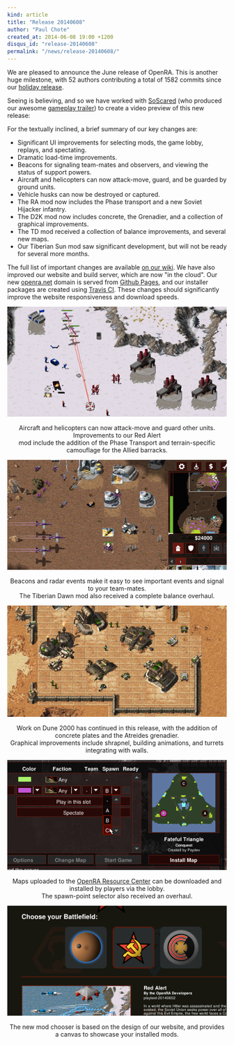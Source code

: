 ```yaml
---
kind: article
title: "Release 20140608"
author: "Paul Chote"
created_at: 2014-06-08 19:00 +1200
disqus_id: "release-20140608"
permalink: "/news/release-20140608/"
---
```


We are pleased to announce the June release of OpenRA. This is another huge milestone, with 52 authors contributing a total of 1582 commits since our [holiday release](/news/release-20131223/).

Seeing is believing, and so we have worked with [SoScared](https://www.youtube.com/user/SoScared101) (who produced our awesome [gameplay trailer](https://www.youtube.com/watch?v=ueosN-JFqG0)) to create a video preview of this new release:

<lite-youtube videoid="NzU5HtFvEEM"></lite-youtube>

For the textually inclined, a brief summary of our key changes are:

- Significant UI improvements for selecting mods, the game lobby, replays, and spectating.
- Dramatic load-time improvements.
- Beacons for signaling team-mates and observers, and viewing the status of support powers.
- Aircraft and helicopters can now attack-move, guard, and be guarded by ground units.
- Vehicle husks can now be destroyed or captured.
- The RA mod now includes the Phase transport and a new Soviet Hijacker infantry.
- The D2K mod now includes concrete, the Grenadier, and a collection of graphical improvements.
- The TD mod received a collection of balance improvements, and several new maps.
- Our Tiberian Sun mod saw significant development, but will not be ready for several more months.

The full list of important changes are available [on our wiki](https://github.com/OpenRA/OpenRA/wiki/Changelog).
We have also improved our website and build server, which are now "in the cloud".
Our new [openra.net](http://openra.net) domain is served from [Github Pages](https://pages.github.com/), and our installer packages are created using [Travis CI](https://travis-ci.org/OpenRA/OpenRA/).
These changes should significantly improve the website responsiveness and download speeds.

<div style="text-align:center" markdown="1" style="font-size:90%; text-align: center">

![Red Alert](/images/news/20140608-ra.png)

Aircraft and helicopters can now attack-move and guard other units. Improvements to our Red Alert<br />mod include the
addition of the Phase Transport and terrain-specific camouflage for the Allied barracks.


![Map Beacons](/images/news/20140608-beacons.png)

Beacons and radar events make it easy to see important events and signal to your team-mates.<br />
The Tiberian Dawn mod also received a complete balance overhaul.


![Dune 2000](/images/news/20140608-d2k.png)

Work on Dune 2000 has continued in this release, with the addition of concrete plates and the Atreides grenadier.<br />Graphical improvements include shrapnel, building animations, and turrets integrating with walls.

![OpenRA Resources](/images/news/20140608-mapdownloadspawns.png)

Maps uploaded to the [OpenRA Resource Center](http://resource.openra.net/) can be downloaded and installed by players via the lobby.<br />The spawn-point selector also received an overhaul.


![OpenRA Resources](/images/news/20140608-modchooser.png)

The new mod chooser is based on the design of our website, and provides a canvas to showcase your installed mods.
</div>

